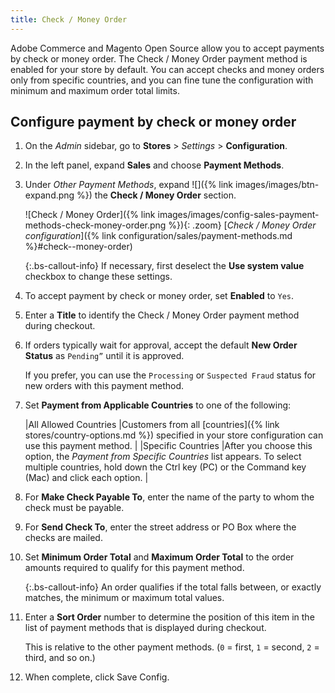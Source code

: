 ```yaml
---
title: Check / Money Order
---
```


Adobe Commerce and Magento Open Source allow you to accept payments by check or money order. The Check / Money Order payment method is enabled for your store by default. You can accept checks and money orders only from specific countries, and you can fine tune the configuration with minimum and maximum order total limits.

## Configure payment by check or money order

1. On the _Admin_ sidebar, go to **Stores** > _Settings_ > **Configuration**.

1. In the left panel, expand **Sales** and choose **Payment Methods**.

1. Under _Other Payment Methods_, expand ![]({% link images/images/btn-expand.png %}) the **Check / Money Order** section.

   ![Check / Money Order]({% link images/images/config-sales-payment-methods-check-money-order.png %}){: .zoom}
   [_Check / Money Order configuration_]({% link configuration/sales/payment-methods.md %}#check--money-order)

   {:.bs-callout-info}
   If necessary, first deselect the **Use system value** checkbox to change these settings.

1. To accept payment by check or money order, set **Enabled** to `Yes`.

1. Enter a **Title** to identify the Check / Money Order payment method during checkout.

1. If orders typically wait for approval, accept the default **New Order Status** as `Pending”` until it is approved.

   If you prefer, you can use the `Processing` or `Suspected Fraud` status for new orders with this payment method.

1. Set **Payment from Applicable Countries** to one of the following:

   |All Allowed Countries |Customers from all [countries]({% link stores/country-options.md %}) specified in your store configuration can use this payment method. |
   |Specific Countries |After you choose this option, the _Payment from Specific Countries_ list appears. To select multiple countries, hold down the Ctrl key (PC) or the Command key (Mac) and click each option. |

1. For **Make Check Payable To**, enter the name of the party to whom the check must be payable.

1. For **Send Check To**, enter the street address or PO Box where the checks are mailed.

1. Set **Minimum Order Total** and **Maximum Order Total** to the order amounts required to qualify for this payment method.

   {:.bs-callout-info}
   An order qualifies if the total falls between, or exactly matches, the minimum or maximum total values.

1. Enter a **Sort Order** number to determine the position of this item in the list of payment methods that is displayed during checkout.

   This is relative to the other payment methods. (`0` = first, `1` = second, `2` = third, and so on.)

1. When complete, click <span class="btn">Save Config</span>.
